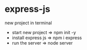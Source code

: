 # express-js

new project
in terminal
- start new project => npm init -y 
- install express js =>  npm i express
- run the server => node server